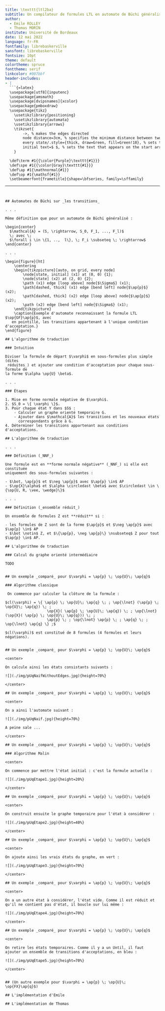 ```yaml
---
title: \texttt{ltl2ba}
subtitle: Un compilateur de formules LTL en automate de Büchi généralisés
author:
  - Emile ROLLEY
  - Thomas MORIN
institute: Université de Bordeaux
date: 12 mai 2022
language: fr-FR
fontfamily: librebaskerville
sansfont: librebaskerville
fontsize: 10pt
theme: default
colortheme: spruce
fonttheme: serif
linkcolor: #007bbf
header-includes:
- |
  ```{=latex}
  \usepackage[utf8]{inputenc}
  \usepackage{amsmath}
  \usepackage[dvipsnames]{xcolor}
  \usepackage{pmboxdraw}
  \usepackage{tikz}
    \usetikzlibrary{positioning}
    \usetikzlibrary{automata}
    \usetikzlibrary{arrows}
    \tikzset{
        ->, % makes the edges directed
        node distance=3cm, % specifies the minimum distance between two nodes. Change if necessary.
        every state/.style={thick, draw=Green, fill=Green!10}, % sets the properties for each ’state’ node
        initial text=$ $, % sets the text that appears on the start arrow
    }

  \def\term #1{{\color{Purple}\texttt{#1}}}
  \def\spe #1{{\color{Gray}\texttt{#1}}}
  \def\ap #1{\mathnormal{#1}}
  \def\op #1{\mathsf{#1}}
  \setbeamerfont{frametitle}{shape=\bfseries, family=\sffamily}
  ```
---
```


## Automates de Büchi sur _les transitions_

. . .

Même définition que pour un automate de Büchi généralisé :

\begin{center}
  $\mathcal{A} = (S, \rightarrow, S_0, F_1, ..., F_l)$
  \; avec \;
  $\forall i \in \{1, ..,  l\}, \; F_i \subseteq \; \rightarrow$
\end{center}

. . .

\begin{figure}[ht]
    \centering
    \begin{tikzpicture}[auto, on grid, every node]
        \node[state, initial] (x1) at (0, 0) {1};
        \node[state] (x2) at (2, 0) {2};
        \path (x1) edge [loop above] node{$\Sigma$} (x1);
        \path[dashed, thick] (x1) edge [bend left] node{$\ap{p}$} (x2);
        \path[dashed, thick] (x2) edge [loop above] node{$\ap{p}$} (x2);
        \path (x2) edge [bend left] node{$\Sigma$} (x1);
    \end{tikzpicture}
    \caption{Exemple d'automate reconnaissant la formule LTL $\op{GF}\ap{p}$, avec
   en pointillé, les transitions appartenant à l'unique condition d'acceptation.}
\end{figure}

## L'algorithme de traduction

### Intuition

Diviser la formule de départ $\varphi$ en sous-formules plus simple (dites
_réduites_) et ajouter une condition d'acceptation pour chaque sous-formule de
la forme $\alpha \op{U} \beta$.

. . .

### Étapes

1. Mise en forme normale négative de $\varphi$.
2. $S_0 = \{ \varphi \}$.
3. Pour chaque état Y dans $S$ :
    - Calculer un graphe orienté temporaire G.
    - Ajouter dans $\mathcal{A}$ les transitions et les nouveaux états
      correspondants grâce à G.
4. Déterminer les transitions appartenant aux conditions d'acceptations.

## L'algorithme de traduction

. . .

### Définition (_NNF_)

Une formule est en **forme normale négative** (_NNF_) si elle est constituée
uniquement des sous-formules suivantes :

- $\bot, \ap{p}$ et $\neg \ap{p}$ avec $\ap{p} \in$ AP
- $\op{X}\alpha$ et $\alpha \circledast \beta$ avec $\circledast \in \{\op{U, R, \vee, \wedge}\}$

. . .

### Définition (_ensemble réduit_)

Un ensemble de formules Z est **réduit** si :

- les formules de Z sont de la forme $\ap{p}$ et $\neg \ap{p}$ avec $\ap{p} \in$ AP
- $\bot \notin$ Z, et $\{\ap{p}, \neg \ap{p}\} \nsubseteq$ Z pour tout $\ap{p} \in$ AP.

## L'algorithme de traduction

### Calcul du graphe orienté intermédiaire

TODO


## Un exemple _comparé_ pour $\varphi = \ap{p} \; \op{U}\; \ap{q}$

### Algorithme classique

 On commence par calculer la clôture de la formule :

$cl(\varphi) = \{ \ap{p} \; \op{U}\; \ap{q} \; ; \op{\lnot} (\ap{p} \; \op{U}\; \ap{q}) \; ;
                   \op{X}( \ap{p} \; \op{U}\; \ap{q}) \; ; \op{\lnot} (\op{X}( \ap{p} \; \op{U}\; \ap{q})) \; ; 
                   \ap{p} \; ; \op{\lnot} \ap{p} \; ; \ap{q} \; ; \op{\lnot} \ap{q} \} ;$

$cl(\varphi)$ est constitué de 8 formules (4 formules et leurs négations).


## Un exemple _comparé_ pour $\varphi = \ap{p} \; \op{U}\; \ap{q}$

<center>

On calcule ainsi les états consistants suivants : 

![](./img/pUqNaifWithoutEdges.jpg){height=70%}

</center>

## Un exemple _comparé_ pour $\varphi = \ap{p} \; \op{U}\; \ap{q}$

<center>

On a ainsi l'automate suivant : 

![](./img/pUqNaif.jpg){height=70%}

A peine sale ...

</center>

## Un exemple _comparé_ pour $\varphi = \ap{p} \; \op{U}\; \ap{q}$

### Algorithme Malin

<center>

On commence par mettre l'état initial : c'est la formule actuelle : 

![](./img/pUqEtape1.jpg){height=20%}

</center>

## Un exemple _comparé_ pour $\varphi = \ap{p} \; \op{U}\; \ap{q}$

<center>

On construit ensuite le graphe temporaire pour l'état à considérer : 

![](./img/pUqEtape2.jpg){height=40%}

</center>

## Un exemple _comparé_ pour $\varphi = \ap{p} \; \op{U}\; \ap{q}$

<center>

On ajoute ainsi les vrais états du graphe, en vert : 

![](./img/pUqEtape3.jpg){height=70%}

</center>

## Un exemple _comparé_ pour $\varphi = \ap{p} \; \op{U}\; \ap{q}$

<center>

On a un autre état à considérer, l'état vide. Comme il est réduit et qu'il ne contient pas d'état, il boucle sur lui même : 

![](./img/pUqEtape4.jpg){height=70%}

</center>

## Un exemple _comparé_ pour $\varphi = \ap{p} \; \op{U}\; \ap{q}$

<center>

On retire les états temporaires. Comme il y a un Until, il faut ajouter un ensemble de transitions d'acceptations, en bleu : 

![](./img/pUqEtape5.jpg){height=70%}

</center>


## (Un autre exemple pour $\varphi = \ap{p} \; \op{U}\; \op{FX}\ap{q}$)

## L'implémentation d'Emile

## L'implémentation de Thomas
